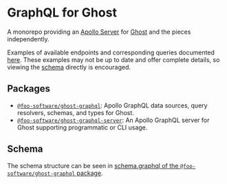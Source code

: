 # GraphQL for Ghost

A monorepo providing an [Apollo Server](https://www.apollographql.com/docs/apollo-server/) for [Ghost](https://ghost.org/) and the pieces independently.

Examples of available endpoints and corresponding queries documented [here](docs/endpoints-to-query.md). These examples may not be up to date and offer complete details, so viewing the [schema](https://github.com/foo-software/ghost-graphql/tree/master/packages/ghost-graphql/schema.graphql) directly is encouraged.

## Packages

- [`@foo-software/ghost-graphql`](packages/ghost-graphql): Apollo GraphQL data sources, query resolvers, schemas, and types for Ghost.
- [`@foo-software/ghost-graphql-server`](packages/ghost-graphql-server): An Apollo GraphQL server for Ghost supporting programmatic or CLI usage.

## Schema

The schema structure can be seen in [schema.graphql of the `@foo-software/ghost-graphql` package](https://github.com/foo-software/ghost-graphql/tree/master/packages/ghost-graphql/schema.graphql).
